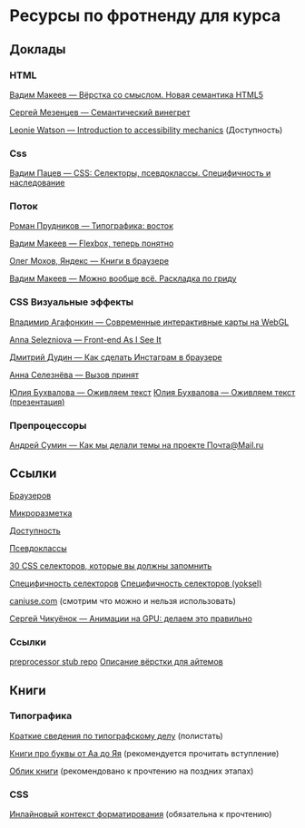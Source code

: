 # Ресурсы по фротненду для курса

## Доклады 

### HTML 
 
[Вадим Макеев — Вёрстка со смыслом. Новая семантика HTML5](https://vimeo.com/25823931)

[Сергей Мезенцев — Семантический винегрет](https://video.yandex.ru/users/ya-events/view/2208/)

[Leonie Watson — Introduction to accessibility mechanics](https://vimeo.com/141249792) (Доступность)

### Css
[Вадим Пацев — CSS: Селекторы, псевдоклассы. Специфичность и наследование](https://events.yandex.ru/lib/talks/560)

### Поток

[Роман Прудников — Типографика: восток](https://www.youtube.com/watch?v=_Jj0zgHHloo)

[Вадим Макеев — Flexbox, теперь понятно](https://www.youtube.com/watch?v=x0fcNDaE7Z0)

[Олег Мохов, Яндекс — Книги в браузере](https://www.youtube.com/watch?v=KWckyLHc_J8) 

[Вадим Макеев — Можно вообще всё. Раскладка по гриду](https://www.youtube.com/watch?v=5yCuzHklYZ4)


### CSS Визуальные эффекты

[Владимир Агафонкин — Современные интерактивные карты на WebGL](https://www.youtube.com/watch?v=yMmyzzApGy4)

[Anna Selezniova — Front-end As I See It](https://www.youtube.com/watch?v=B9SXHMei58c)

[Дмитрий Дудин — Как сделать Инстаграм в браузере](https://www.youtube.com/watch?v=RJnYkbm66ZI)

[Анна Селезнёва — Вызов принят](https://www.youtube.com/watch?v=cXlOBOp15tY)

[Юлия Бухвалова — Оживляем текст](https://www.youtube.com/watch?v=XB7MdbFxPzc)
[Юлия Бухвалова — Оживляем текст (презентация)](https://wsd.events/2015/06/20/pres/text-alive)


### Препроцессоры
[Андрей Сумин — Как мы делали темы на проекте Почта@Mail.ru](https://www.youtube.com/watch?v=gBuIT9nMFIM&t=5s&index=1&list=PLq0VPil64bGya8RjFuuUZlSgPrwlE4Nsr)


## Ссылки

[Браузеров](http://evolutionofweb.appspot.com)

[Микроразметка](https://yandex.ru/support/webmaster/schema-org/what-is-schema-org.xml?lang=ru)

[Доступность](https://habrahabr.ru/company/yandex/blog/258477/)

[Псевдоклассы](https://developer.mozilla.org/ru/docs/Web/CSS/Псевдо-классы)

[30 CSS селекторов, которые вы должны запомнить](https://code.tutsplus.com/ru/tutorials/the-30-css-selectors-you-must-memorize--net-16048)

[Специфичность селекторов](https://developer.mozilla.org/en/docs/Web/CSS/Specificity)
[Специфичность селекторов (yoksel)](css.yoksel.ru/specifity)

[caniuse.com](http://caniuse.com) (смотрим что можно и нельзя использовать)

[Сергей Чикуёнок — Анимации на GPU: делаем это правильно](https://habrahabr.ru/company/odnoklassniki/blog/313978/)

### Ссылки

[preprocessor stub repo](https://github.com/ok-technopolis/preprocessor-stub)
[Описание вёрстки для айтемов](https://cloud.mail.ru/public/JdWC/71ADpXe2W)


## Книги

### Типографика
[Краткие сведения по типографскому делу](https://www.artlebedev.ru/izdal/kratkie-svedenia-po-tipografskomu-delu/) (полистать)

[Книги про буквы от Аа до Яя](https://www.artlebedev.ru/izdal/kniga-pro-bukvy2) (рекомендуется прочитать вступление)

[Облик книги](https://www.artlebedev.ru/izdal/oblik-knigi) (рекомендовано к прочтению на поздних этапах)

### CSS
[Инлайновый контекст форматирования](http://css-live.ru/articles/obzor-inlajnovyj-kontekst-formatirovaniya.html) (обязательна к прочтению)

